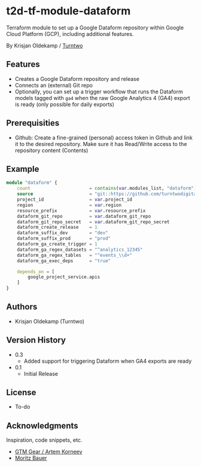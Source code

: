 # t2d-tf-module-dataform

Terraform module to set up a Google Dataform repository within Google Cloud Platform (GCP), including additional features. 

By Krisjan Oldekamp / [Turntwo](https://turntwo.com)

## Features

- Creates a Google Dataform repository and release
- Connects an (external) Git repo
- Optionally, you can set up a trigger workflow that runs the Dataform models tagged with `ga4` when the raw Google Analytics 4 (GA4) export is ready (only possible for daily exports)

## Prerequisities

- Github: Create a fine-grained (personal) access token in Github and link it to the desired repository. Make sure it has Read/Write access to the repository content (Contents)

## Example

```terraform
module "dataform" {
    count                      = contains(var.modules_list, "dataform") ? 1 : 0
    source                     = "git::https://github.com/turntwodigital/t2d-tf-module-dataform.git?ref=v0.2.0"
    project_id                 = var.project_id
    region                     = var.region
    resource_prefix            = var.resource_prefix
    dataform_git_repo          = var.dataform_git_repo
    dataform_git_repo_secret   = var.dataform_git_repo_secret
    dataform_create_release    = 1
    dataform_suffix_dev        = "dev"
    dataform_suffix_prod       = "prod"
    dataform_ga_create_trigger = 1
    dataform_ga_regex_datasets = "^analytics_12345"
    dataform_ga_regex_tables   = "^events_\\d+"
    dataform_ga_exec_deps      = "true"

    depends_on = [
        google_project_service.apis
    ]
}
```

## Authors

- Krisjan Oldekamp (Turntwo)

## Version History

* 0.3
    * Added support for triggering Dataform when GA4 exports are ready
* 0.1
    * Initial Release

## License

- To-do

## Acknowledgments

Inspiration, code snippets, etc.

* [GTM Gear / Artem Korneev](https://gtm-gear.com/posts/ga4-terraform/)
* [Moritz Bauer](https://github.com/Liscor/terraform_dataform_ga4_pipeline)